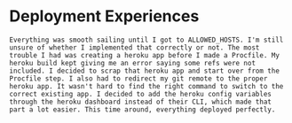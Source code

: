 # Deployment Experiences

    Everything was smooth sailing until I got to ALLOWED_HOSTS. I'm still unsure of whether I implemented that correctly or not. The most trouble I had was creating a heroku app before I made a Procfile. My heroku build kept giving me an error saying some refs were not included. I decided to scrap that heroku app and start over from the Procfile step. I also had to redirect my git remote to the proper heroku app. It wasn't hard to find the right command to switch to the correct existing app. I decided to add the heroku config variables through the heroku dashboard instead of their CLI, which made that part a lot easier. This time around, everything deployed perfectly.
